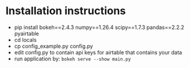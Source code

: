 # Installation instructions
* pip install bokeh==2.4.3 numpy==1.26.4 scipy==1.7.3 pandas==2.2.2 pyairtable
* cd locals
* cp config_example.py config.py
* edit config.py to contain api keys for airtable that contains your data
* run application by: `bokeh serve --show main.py`
